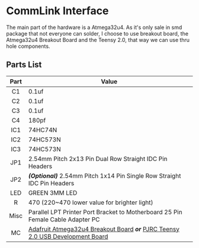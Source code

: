 CommLink Interface
=======

The main part of the hardware is a Atmega32u4. As it's only sale in smd package that not everyone can solder, I choose to use breakout board, the Atmega32u4 Breakout Board and the Teensy 2.0, that way we can use thru hole components.

Parts List
-------

| Part | Value |
| :-------------: | ----------- |
| C1 | 0.1uf |
| C2 | 0.1uf |
| C3 | 0.1uf |
| C4 | 180pf |
| IC1 | 74HC74N |
| IC2 | 74HC573N |
| IC3 | 74HC573N |
| JP1 | 2.54mm Pitch 2x13 Pin Dual Row Straight IDC Pin Headers |
| JP2 | **_(Optional)_** 2.54mm Pitch 1x14 Pin Single Row Straight IDC Pin Headers |
| LED | GREEN 3MM LED |
| R | 470 (220~470 lower value for brighter light) |
| Misc | Parallel LPT Printer Port Bracket to Motherboard 25 Pin Female Cable Adapter PC |
| MC | [Adafruit Atmega32u4 Breakout Board](http://www.adafruit.com/product/296) **_or_** [PJRC Teensy 2.0 USB Development Board](https://www.pjrc.com/store/teensy.html) |